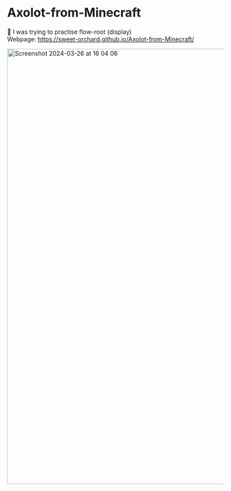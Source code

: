 # Axolot-from-Minecraft
🍥 I was trying to practise flow-root (display) </br>
Webpage: https://sweet-orchard.github.io/Axolot-from-Minecraft/

<img width="1010" alt="Screenshot 2024-03-26 at 16 04 06" src="https://github.com/sweet-orchard/Axolot-from-Minecraft/assets/146839131/ba1a8c5f-d19a-4af2-85f7-f7a9d41505e6">
